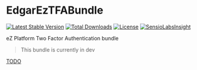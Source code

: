 # EdgarEzTFABundle

[![Latest Stable Version](https://poser.pugx.org/edgarez/tfabundle/v/stable)](https://packagist.org/packages/edgarez/tfabundle) 
[![Total Downloads](https://poser.pugx.org/edgarez/tfabundle/downloads)](https://packagist.org/packages/edgarez/tfabundle)
[![License](https://poser.pugx.org/edgarez/tfabundle/license)](https://packagist.org/packages/edgarez/tfabundle)
[![SensioLabsInsight](https://insight.sensiolabs.com/projects/cff2b112-583c-4e22-bc8d-868463c69c1b/mini.png)](https://insight.sensiolabs.com/projects/cff2b112-583c-4e22-bc8d-868463c69c1b)

eZ Platform Two Factor Authentication bundle

> This bundle is currently in dev

[TODO](TODO.md)
